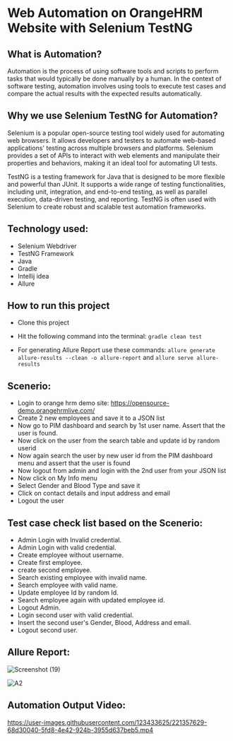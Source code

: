 # Web Automation on OrangeHRM Website with Selenium TestNG

## What is Automation?

Automation is the process of using software tools and scripts to perform tasks that would typically be done manually by a human. In the context of software testing, automation involves using tools to execute test cases and compare the actual results with the expected results automatically.

## Why we use Selenium TestNG for Automation?

Selenium is a popular open-source testing tool widely used for automating web browsers. It allows developers and testers to automate web-based applications' testing across multiple browsers and platforms. Selenium provides a set of APIs to interact with web elements and manipulate their properties and behaviors, making it an ideal tool for automating UI tests.

TestNG is a testing framework for Java that is designed to be more flexible and powerful than JUnit. It supports a wide range of testing functionalities, including unit, integration, and end-to-end testing, as well as parallel execution, data-driven testing, and reporting. TestNG is often used with Selenium to create robust and scalable test automation frameworks.

## Technology used:
- Selenium Webdriver
- TestNG Framework
- Java
- Gradle
- Intellij idea
- Allure

## How to run this project

- Clone this project
- Hit the following command into the terminal:
 ```gradle clean test```
 
- For generating Allure Report use these commands:
```allure generate allure-results --clean -o allure-report``` and
```allure serve allure-results```

## Scenerio:

- Login to orange hrm demo site: https://opensource-demo.orangehrmlive.com/
- Create 2 new employees and save it to a JSON list
- Now go to PIM dashboard and search by 1st user name. Assert that the user is found.
- Now click on the user from the search table and update id by random userid
- Now again search the user by new user id from the PIM dashboard menu and assert that the user is found
- Now logout from admin and login with the 2nd user from your JSON list
- Now click on My Info menu
- Select Gender and Blood Type and save it
- Click on contact details and input address and email
- Logout the user

## Test case check list based on the Scenerio:

- Admin Login with Invalid credential. 
- Admin Login with valid credential.
- Create employee without username.
- Create first employee.
- create second employee.
- Search existing employee with invalid name.
- Search employee with valid name.
- Update employee Id by random Id.
- Search employee again with updated employee id.
- Logout Admin.
- Login second user with valid credential. 
- Insert the second user's Gender, Blood, Address and email. 
- Logout second user. 

## Allure Report:


![Screenshot (19)](https://user-images.githubusercontent.com/123433625/221358386-bf9ff279-6e43-4a83-aeb2-e1af0f41147a.png)


![A2](https://user-images.githubusercontent.com/123433625/221358808-8c67c1a2-769e-4ed4-b0a2-0f49e2b8e7a1.jpg)

## Automation Output Video:

https://user-images.githubusercontent.com/123433625/221357629-68d30040-5fd8-4e42-924b-3955d637beb5.mp4



